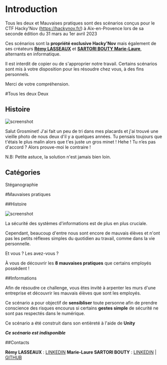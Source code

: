 # Introduction

Tous les deux et Mauvaises pratiques sont des scénarios conçus pour le CTF Hacky'Nov (https://hackynov.fr/) à Aix-en-Provence lors de sa seconde édition du 31 mars au 1er avril 2023

Ces scénarios sont la **propriété exclusive Hacky'Nov** mais également de ses créateurs **[Rémy LASSEAUX](https://www.linkedin.com/in/remy-lasseaux)** et **[SARTORI BOUTY Marie-Laure](https://www.linkedin.com/in/marie-laure-sartori-bouty-39b0611b7/?originalSubdomain=fr)**, alternants en informatique.

Il est interdit de copier ou de s'approprier notre travail. Certains scénarios sont mis à votre disposition pour les résoudre chez vous, à des fins personnels. 

Merci de votre compréhension.

#Tous les deux Deux

## Histoire 

![screenshot](https://github.com/MSARTORIBOUTY/image/blob/master/ann%C3%A9e%202/tous_les_deux_github.png?raw=true) 

Salut Grosminet!
J'ai fait un peu de tri dans mes placards et j'ai trouvé une vieille photo de nous deux d'il y a quelques années.
Tu pensais toujours que t'étais le plus malin alors que t'es juste un gros minet !
Hehe ! Tu n’es pas d'accord ? Alors prouve-moi le contraire !

N.B: Petite astuce, la solution n'est jamais bien loin.

## Catégories

Stéganographie

#Mauvaises pratiques

##Histoire

![screenshot](https://github.com/MSARTORIBOUTY/image/blob/master/ann%C3%A9e%202/mauvaises_pratiques.jpg?raw=true) 

La sécurité des systèmes d'informations est de plus en plus cruciale.

Cependant, beaucoup d'entre nous sont encore de mauvais élèves et n'ont pas les petits réflexes simples du quotidien au travail, comme dans la vie personnelle.

Et vous ? Les avez-vous ?

À vous de découvrir les **8 mauvaises pratiques** que certains employés possèdent !

##Informations

Afin de résoudre ce challenge, vous êtes invité à arpenter les murs d'une entreprise et découvrir les mauvais élèves que sont les employés.

Ce scénario a pour objectif de **sensibliser** toute personne afin de prendre conscience des risques encourus si certains **gestes simple** de sécurité ne sont pas respectés dans le numérique.

Ce scénario a été construit dans son entièreté à l'aide de **Unity** 

***Ce scénario est indisponible***

##Contacts

**Rémy LASSEAUX** : [LINKEDIN](https://www.linkedin.com/in/remy-lasseaux)
**Marie-Laure SARTORI BOUTY** : [LINKEDIN](https://www.linkedin.com/in/marie-laure-sartori-bouty-39b0611b7/?originalSubdomain=fr) | [GITHUB](https://github.com/MSARTORIBOUTY)


